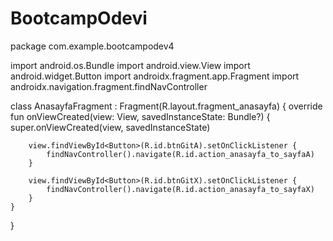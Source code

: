 # BootcampOdevi
package com.example.bootcampodev4

import android.os.Bundle
import android.view.View
import android.widget.Button
import androidx.fragment.app.Fragment
import androidx.navigation.fragment.findNavController

class AnasayfaFragment : Fragment(R.layout.fragment_anasayfa) {
    override fun onViewCreated(view: View, savedInstanceState: Bundle?) {
        super.onViewCreated(view, savedInstanceState)

        view.findViewById<Button>(R.id.btnGitA).setOnClickListener {
            findNavController().navigate(R.id.action_anasayfa_to_sayfaA)
        }

        view.findViewById<Button>(R.id.btnGitX).setOnClickListener {
            findNavController().navigate(R.id.action_anasayfa_to_sayfaX)
        }
    }
}
